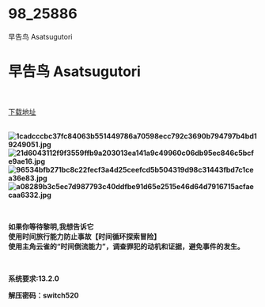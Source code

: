 # 98_25886
早告鸟 Asatsugutori
# 早告鸟 Asatsugutori
 <br/></br>
[下载地址](https://www.switch520.cc/article/25886 "下载地址")
<br/></br>

<p><strong><img title="1cadcccbc37fc84063b551449786a70598ecc792c3690b794797b4bd19249051.jpg" src="https://www.switch520.cc/muke_img/2021_12_26_ac26b968b88eb.jpg" alt="1cadcccbc37fc84063b551449786a70598ecc792c3690b794797b4bd19249051.jpg"></strong><br>
<strong><img title="21d6043112f9f3559ffb9a203013ea141a9c49960c06db95ec846c5bcfe9ae16.jpg" src="https://www.switch520.cc/muke_img/2021_12_26_2fcc691beaa19.jpg" alt="21d6043112f9f3559ffb9a203013ea141a9c49960c06db95ec846c5bcfe9ae16.jpg"></strong><br>
<strong><img title="96534bfb271bc8c22fecf3a4d25ceefcd5b504319d98c31443fbd7c1cea36e83.jpg" src="https://www.switch520.cc/muke_img/2021_12_26_ea92c11d05e5a.jpg" alt="96534bfb271bc8c22fecf3a4d25ceefcd5b504319d98c31443fbd7c1cea36e83.jpg"></strong><br>
<strong><img title="a08289b3c5ec7d987793c40ddfbe91d65e2515e46d64d7916715acfaecaa6332.jpg" src="https://www.switch520.cc/muke_img/2021_12_26_ee92a4373f0d6.jpg" alt="a08289b3c5ec7d987793c40ddfbe91d65e2515e46d64d7916715acfaecaa6332.jpg"></strong></p>
<p>&nbsp;</p>
<p><strong>如果你等待黎明,我想告诉它</strong><br>
<strong>使用时间旅行能力防止事故【时间循环探索冒险】</strong><br>
<strong>使用主角云雀的“时间倒流能力”，调查罪犯的动机和证据，避免事件的发生。</strong></p>
<p>&nbsp;</p>
<p><strong>系统要求:13.2.0</strong></p>
<p><strong>解压密码：switch520</strong></p>



